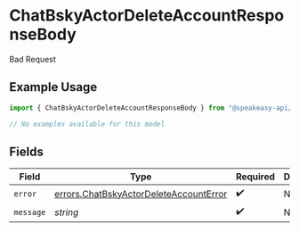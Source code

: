 # ChatBskyActorDeleteAccountResponseBody

Bad Request

## Example Usage

```typescript
import { ChatBskyActorDeleteAccountResponseBody } from "@speakeasy-api/bluesky/models/errors";

// No examples available for this model
```

## Fields

| Field                                                                                            | Type                                                                                             | Required                                                                                         | Description                                                                                      |
| ------------------------------------------------------------------------------------------------ | ------------------------------------------------------------------------------------------------ | ------------------------------------------------------------------------------------------------ | ------------------------------------------------------------------------------------------------ |
| `error`                                                                                          | [errors.ChatBskyActorDeleteAccountError](../../models/errors/chatbskyactordeleteaccounterror.md) | :heavy_check_mark:                                                                               | N/A                                                                                              |
| `message`                                                                                        | *string*                                                                                         | :heavy_check_mark:                                                                               | N/A                                                                                              |